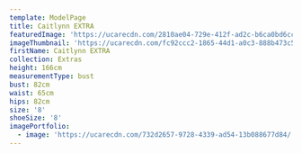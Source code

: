 ```yaml
---
template: ModelPage
title: Caitlynn EXTRA
featuredImage: 'https://ucarecdn.com/2810ae04-729e-412f-ad2c-b6ca0bd6cc25/'
imageThumbnail: 'https://ucarecdn.com/fc92ccc2-1865-44d1-a0c3-888b473c5bff/'
firstName: Caitlynn EXTRA
collection: Extras
height: 166cm
measurementType: bust
bust: 82cm
waist: 65cm
hips: 82cm
size: '8'
shoeSize: '8'
imagePortfolio:
  - image: 'https://ucarecdn.com/732d2657-9728-4339-ad54-13b088677d84/'
---
```


